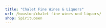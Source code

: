 ```yaml
---
title: "Chalet Fine Wines & Liquors"
url: /houston/chalet-fine-wines-und-liquors/
shop: Spirituosen
---
```

